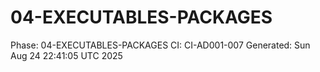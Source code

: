 # 04-EXECUTABLES-PACKAGES
Phase: 04-EXECUTABLES-PACKAGES
CI: CI-AD001-007
Generated: Sun Aug 24 22:41:05 UTC 2025
